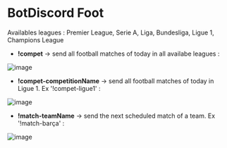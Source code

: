 # BotDiscord Foot

Availables leagues : Premier League, Serie A, Liga, Bundesliga, Ligue 1, Champions League

- **!compet** -> send all football matches of today in all availabe leagues : 

![image](https://github.com/Waziio/BotDiscord/assets/103521660/4eb481d8-8b98-4a63-b2df-41cbc86c8baf)


- **!compet-competitionName** -> send all football matches of today in Ligue 1. Ex '!compet-ligue1' :

![image](https://github.com/Waziio/BotDiscord/assets/103521660/6d4f132e-d4e8-42b4-9020-0400f118a5fa)


- **!match-teamName** -> send the next scheduled match of a team. Ex '!match-barça' : 

![image](https://github.com/Waziio/BotDiscord/assets/103521660/67715b81-3664-408c-99af-c3a62928e5e1)
